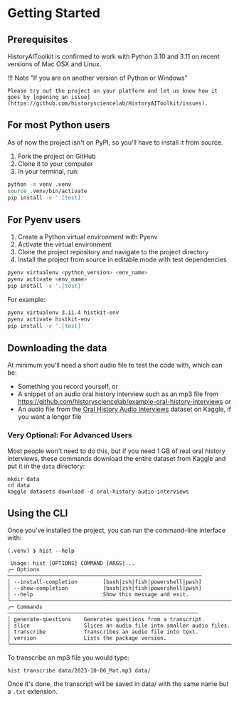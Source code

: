 # Getting Started

## Prerequisites

HistoryAIToolkit is confirmed to work with Python 3.10 and 3.11 on recent versions of Mac OSX and Linux. 

!!! Note "If you are on another version of Python or Windows"

    Please try out the project on your platform and let us know how it goes by [opening an issue](https://github.com/historysciencelab/HistoryAIToolkit/issues).


## For most Python users

As of now the project isn't on PyPI, so you'll have to install it from source. 

1. Fork the project on GitHub
2. Clone it to your computer
3. In your terminal, run:

```bash
python -m venv .venv
source .venv/bin/activate
pip install -e '.[test]'
```

## For Pyenv users

1. Create a Python virtual environment with Pyenv
2. Activate the virtual environment
3. Clone the project repository and navigate to the project directory
4. Install the project from source in editable mode with test dependencies

```bash
pyenv virtualenv <python_version> <env_name>
pyenv activate <env_name>
pip install -e '.[test]'
```

For example:

```bash
pyenv virtualenv 3.11.4 histkit-env
pyenv activate histkit-env
pip install -e '.[test]'
```

## Downloading the data

At minimum you'll need a short audio file to test the code with, which can be:

* Something you record yourself, or
* A snippet of an audio oral history interview such as an mp3 file from https://github.com/historysciencelab/example-oral-history-interviews or
* An audio file from the [Oral History Audio Interviews](https://www.kaggle.com/datasets/audreyfeldroy/oral-history-audio-interviews) dataset on Kaggle, if you want a longer file

### Very Optional: For Advanced Users

Most people won't need to do this, but if you need 1 GB of real oral history interviews, these commands download the entire dataset from Kaggle and put it in the `data` directory:

```
mkdir data
cd data
kaggle datasets download -d oral-history-audio-interviews
```


## Using the CLI

Once you've installed the project, you can run the command-line interface with:

```
(.venv) ❯ hist --help

 Usage: hist [OPTIONS] COMMAND [ARGS]...
╭─ Options ─────────────────────────────────────────────────────────────
│ --install-completion        [bash|zsh|fish|powershell|pwsh]
│ --show-completion           [bash|zsh|fish|powershell|pwsh]
│ --help                      Show this message and exit.
╰───────────────────────────────────────────────────────────────────────
╭─ Commands ────────────────────────────────────────────────────────────
│ generate-questions    Generates questions from a transcript.
│ slice                 Slices an audio file into smaller audio files.
│ transcribe            Transcribes an audio file into text.
│ version               Lists the package version.
╰────────────────────────────────────────────────────────────────────────
```

To transcribe an mp3 file you would type:

```
hist transcribe data/2023-10-06_Mat.mp3 data/
```

Once it's done, the transcript will be saved in data/ with the same name but a `.txt` extension.
